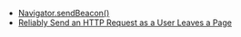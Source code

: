 - [Navigator.sendBeacon()](https://developer.mozilla.org/zh-CN/docs/Web/API/Navigator/sendBeacon)
- [Reliably Send an HTTP Request as a User Leaves a Page](https://css-tricks.com/send-an-http-request-on-page-exit/)
